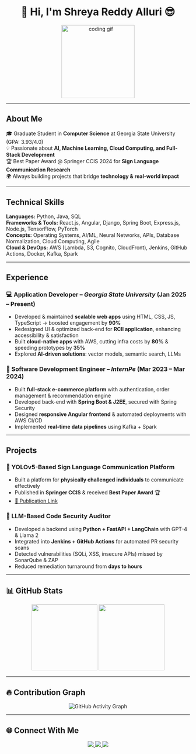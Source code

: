 <!-- GitHub Profile README -->

<h1 align="center"> 👋 Hi, I'm Shreya Reddy Alluri 😎 </h1>

<p align="center">
  <img src="https://media.giphy.com/media/WUlplcMpOCEmTGBtBW/giphy.gif" width="200" alt="coding gif">
</p>

---

## About Me  
🎓 Graduate Student in **Computer Science** at Georgia State University (GPA: 3.93/4.0)  
💡 Passionate about **AI, Machine Learning, Cloud Computing, and Full-Stack Development**  
🏆 Best Paper Award @ Springer CCIS 2024 for **Sign Language Communication Research**  
🌍 Always building projects that bridge **technology & real-world impact**  

---

##  Technical Skills  

**Languages:** Python, Java, SQL  
**Frameworks & Tools:** React.js, Angular, Django, Spring Boot, Express.js, Node.js, TensorFlow, PyTorch  
**Concepts:** Operating Systems, AI/ML, Neural Networks, APIs, Database Normalization, Cloud Computing, Agile  
**Cloud & DevOps:** AWS (Lambda, S3, Cognito, CloudFront), Jenkins, GitHub Actions, Docker, Kafka, Spark  

---

##  Experience  

### 💻 Application Developer – *Georgia State University* (Jan 2025 – Present)  
- Developed & maintained **scalable web apps** using HTML, CSS, JS, TypeScript → boosted engagement by **90%**  
- Redesigned UI & optimized back-end for **RCII application**, enhancing accessibility & satisfaction  
- Built **cloud-native apps** with AWS, cutting infra costs by **80%** & speeding prototypes by **35%**  
- Explored **AI-driven solutions**: vector models, semantic search, LLMs  

### 🛒 Software Development Engineer – *InternPe* (Mar 2023 – Mar 2024)  
- Built **full-stack e-commerce platform** with authentication, order management & recommendation engine  
- Developed back-end with **Spring Boot & J2EE**, secured with Spring Security  
- Designed **responsive Angular frontend** & automated deployments with AWS CI/CD  
- Implemented **real-time data pipelines** using Kafka + Spark  

---

## Projects  

### 🤟 YOLOv5-Based Sign Language Communication Platform  
- Built a platform for **physically challenged individuals** to communicate effectively  
- Published in **Springer CCIS** & received **Best Paper Award** 🏆  
- [📖 Publication Link](https://link.springer.com/chapter/10.1007/978-3-031-86069-0_32)  

### 🔐 LLM-Based Code Security Auditor  
- Developed a backend using **Python + FastAPI + LangChain** with GPT-4 & Llama 2  
- Integrated into **Jenkins + GitHub Actions** for automated PR security scans  
- Detected vulnerabilities (SQLi, XSS, insecure APIs) missed by SonarQube & ZAP  
- Reduced remediation turnaround from **days to hours**  

---

## 📊 GitHub Stats  

<p align="center">
  <img src="https://github-readme-stats.vercel.app/api?username=Shreyareddyalluri&show_icons=true&theme=radical" height="180" />
  <img src="https://github-readme-stats.vercel.app/api/top-langs/?username=Shreyareddyalluri&layout=compact&theme=tokyonight" height="180" />
</p>

---

## 🔥 Contribution Graph  

<p align="center">
  <img src="https://github-readme-activity-graph.vercel.app/graph?username=Shreyareddyalluri&theme=dracula" alt="GitHub Activity Graph"/>
</p>

---

## 🌐 Connect With Me  

<p align="center">
  <a href="https://linkedin.com/in/shreya-reddy-alluri-a9665523a" target="_blank">
    <img src="https://img.shields.io/badge/-LinkedIn-blue?style=for-the-badge&logo=linkedin&logoColor=white"/>
  </a>
  <a href="mailto:allurishreyareddy21@gmail.com">
    <img src="https://img.shields.io/badge/-Email-red?style=for-the-badge&logo=gmail&logoColor=white"/>
  </a>
  <a href="https://github.com/Shreyareddyalluri">
    <img src="https://img.shields.io/badge/-GitHub-black?style=for-the-badge&logo=github&logoColor=white"/>
  </a>
</p>
